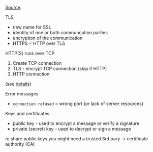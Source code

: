 [Source](https://github.com/lizrice/secure-connections).

TLS

* new name for SSL
* identity of one or both communcation parties
* encryption of the communication
* HTTPS = HTTP over TLS

HTTP(S) runs over TCP

1. Create TCP connection
2. TLS - encrypt TCP connection (skip if HTTP)
3. HTTP connection

(see [details](https://speakerdeck.com/lizrice/a-go-programmers-guide-to-secure-connections?slide=10))

Error messages

* `connection refused` = wrong port (or lack of server resources)

Keys and certificates

* public key - used to encrypt a message or verify a signature
* private (secret) key - used to decrypt or sign a message

to share public keys you might need a trusted 3rd pary -> certificate authority (CA)

